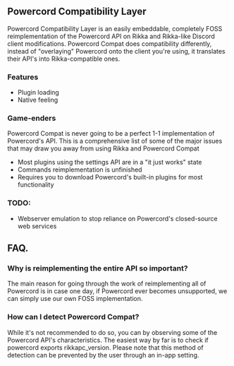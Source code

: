 ## Powercord Compatibility Layer
Powercord Compatibility Layer is an easily embeddable, completely FOSS reimplementation of the Powercord API on Rikka and Rikka-like Discord client modifications. Powercord Compat does compatibility differently, instead of "overlaying" Powercord onto the client you're using, it translates their API's into Rikka-compatible ones.

### Features
* Plugin loading
* Native feeling

### Game-enders
Powercord Compat is never going to be a perfect 1-1 implementation of Powercord's API. This is a comprehensive list of some of the major issues that may draw you away from using Rikka and Powercord Compat

* Most plugins using the settings API are in a "it just works" state
* Commands reimplementation is unfinished
* Requires you to download Powercord's built-in plugins for most functionality

### TODO:
* Webserver emulation to stop reliance on Powercord's closed-source web services

## FAQ.
### Why is reimplementing the entire API so important?
The main reason for going through the work of reimplementing all of Powercord is in case one day, if Powercord ever becomes unsupported, we can simply use our own FOSS implementation.
### How can I detect Powercord Compat?
While it's not recommended to do so, you can by observing some of the Powercord API's characteristics. The easiest way by far is to check if powercord exports rikkapc_version. Please note that this method of detection can be prevented by the user through an in-app setting.
